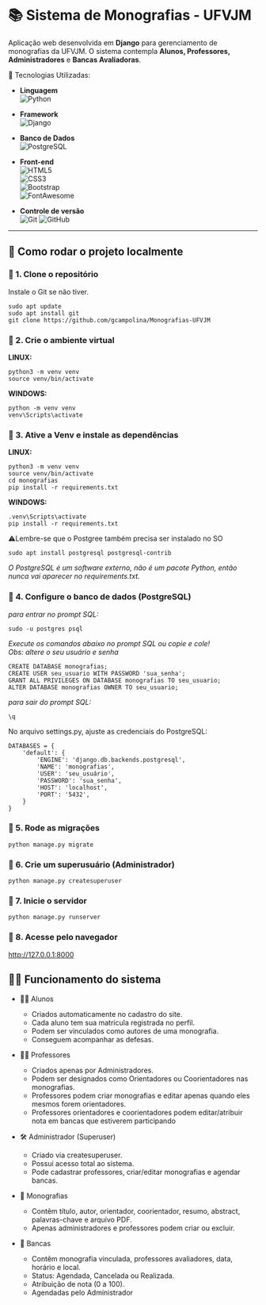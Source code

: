 # 📚 Sistema de Monografias - UFVJM

Aplicação web desenvolvida em **Django** para gerenciamento de monografias da UFVJM.  O sistema contempla **Alunos, Professores, Administradores** e **Bancas Avaliadoras**.

🚀 Tecnologias Utilizadas:
- **Linguagem**<br>
![Python](https://img.shields.io/badge/Python-3.x-blue?logo=python)

- **Framework**<br>
![Django](https://img.shields.io/badge/Django-5.x-green?logo=django)

- **Banco de Dados**<br>
![PostgreSQL](https://img.shields.io/badge/PostgreSQL-15-blue?logo=postgresql)

- **Front-end**<br>
![HTML5](https://img.shields.io/badge/HTML5-E34F26?logo=html5&logoColor=white)<br>
![CSS3](https://img.shields.io/badge/CSS3-1572B6?logo=css3&logoColor=white)<br>
![Bootstrap](https://img.shields.io/badge/Bootstrap-5-7952B3?logo=bootstrap&logoColor=white)<br>
![FontAwesome](https://img.shields.io/badge/Font%20Awesome-339AF0?logo=fontawesome&logoColor=white)<br>

- **Controle de versão** <br>
![Git](https://img.shields.io/badge/Git-F05032?logo=git&logoColor=white) ![GitHub](https://img.shields.io/badge/GitHub-181717?logo=github&logoColor=white)

---

## 🚀 Como rodar o projeto localmente

### 🔹 1. Clone o repositório

Instale o Git se não tiver.
```
sudo apt update
sudo apt install git
git clone https://github.com/gcampolina/Monografias-UFVJM
```

### 🔹 2. Crie o ambiente virtual
**LINUX:**
```
python3 -m venv venv
source venv/bin/activate
```

**WINDOWS:**
```
python -m venv venv
venv\Scripts\activate
```

### 🔹 3. Ative a Venv e instale as dependências
**LINUX:**
```
python3 -m venv venv
source venv/bin/activate
cd monografias
pip install -r requirements.txt
```

**WINDOWS:**
```
.venv\Scripts\activate
pip install -r requirements.txt
```

⚠️Lembre-se que o Postgree também precisa ser instalado no SO
```
sudo apt install postgresql postgresql-contrib
```
*O PostgreSQL é um software externo, não é um pacote Python, então nunca vai aparecer no requirements.txt.*

### 🔹 4. Configure o banco de dados (PostgreSQL)

*para entrar no prompt SQL:*
```
sudo -u postgres psql 
```
*Execute os comandos abaixo no prompt SQL ou copie e cole!*<br>
*Obs: altere o seu usuário e senha*
```
CREATE DATABASE monografias;
CREATE USER seu_usuario WITH PASSWORD 'sua_senha';
GRANT ALL PRIVILEGES ON DATABASE monografias TO seu_usuario;
ALTER DATABASE monografias OWNER TO seu_usuario;
```
*para sair do prompt SQL:*
```
\q 
```


No arquivo settings.py, ajuste as credenciais do PostgreSQL:
```
DATABASES = {
    'default': {
        'ENGINE': 'django.db.backends.postgresql',
        'NAME': 'monografias',
        'USER': 'seu_usuário',
        'PASSWORD': 'sua_senha',
        'HOST': 'localhost',
        'PORT': '5432',
    }
}
```

### 🔹 5. Rode as migrações
```
python manage.py migrate
```

### 🔹 6. Crie um superusuário (Administrador)
```
python manage.py createsuperuser
```

### 🔹 7. Inicie o servidor
```
python manage.py runserver
```

### 🔹 8. Acesse pelo navegador
http://127.0.0.1:8000

## 🧑‍💻 Funcionamento do sistema
- 👨‍🎓 Alunos
  - Criados automaticamente no cadastro do site. <br>
  - Cada aluno tem sua matrícula registrada no perfil.<br>
  - Podem ser vinculados como autores de uma monografia.<br>
  - Conseguem acompanhar as defesas.

- 👨‍🏫 Professores
  - Criados apenas por Administradores.
  - Podem ser designados como Orientadores ou Coorientadores nas monografias.
  - Professores podem criar monografias e editar apenas quando eles mesmos forem orientadores.
  - Professores orientadores e coorientadores podem editar/atribuir nota em bancas que estiverem participando

- 🛠️ Administrador (Superuser)
  - Criado via createsuperuser.
  - Possui acesso total ao sistema.
  - Pode cadastrar professores, criar/editar monografias e agendar bancas.

- 📑 Monografias
  - Contêm título, autor, orientador, coorientador, resumo, abstract, palavras-chave e arquivo PDF.
  - Apenas administradores e professores podem criar ou excluir.

- 📝 Bancas
  - Contêm monografia vinculada, professores avaliadores, data, horário e local.
  - Status: Agendada, Cancelada ou Realizada.
  - Atribuição de nota (0 a 100).
  - Agendadas pelo Administrador
